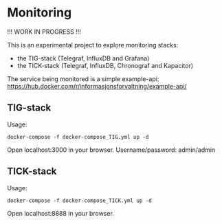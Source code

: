 # Monitoring

!!! WORK IN PROGRESS !!!

This is an experimental project to explore monitoring stacks:
* the TIG-stack (Telegraf, InfluxDB and Grafana)
* the TICK-stack (Telegraf, InfluxDB, Chronograf and Kapacitor)

The service being monitored is a simple example-api: https://hub.docker.com/r/informasjonsforvaltning/example-api/

## TIG-stack
Usage:
```
docker-compose -f docker-compose_TIG.yml up -d
```
Open localhost:3000 in your browser. Username/password: admin/admin


## TICK-stack
Usage:
```
docker-compose -f docker-compose_TICK.yml up -d
```
Open localhost:8888 in your browser.
